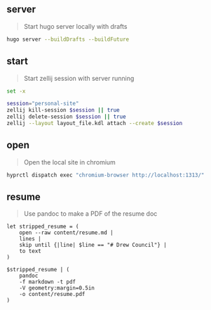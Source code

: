 ## server

> Start hugo server locally with drafts

```bash
hugo server --buildDrafts --buildFuture
```

## start

> Start zellij session with server running

```bash
set -x

session="personal-site"
zellij kill-session $session || true
zellij delete-session $session || true
zellij --layout layout_file.kdl attach --create $session
```

## open

> Open the local site in chromium

```bash
hyprctl dispatch exec "chromium-browser http://localhost:1313/"
```

## resume

> Use pandoc to make a PDF of the resume doc

```nu
let stripped_resume = (
    open --raw content/resume.md |
    lines |
    skip until {|line| $line == "# Drew Council"} |
    to text
)

$stripped_resume | (
    pandoc
    -f markdown -t pdf
    -V geometry:margin=0.5in
    -o content/resume.pdf
)
```

